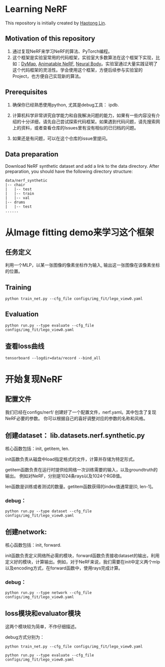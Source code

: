 # Learning NeRF

This repository is initially created by [Haotong Lin](https://haotongl.github.io/).

## Motivation of this repository

1. 通过复现NeRF来学习NeRF的算法、PyTorch编程。
2. 这个框架是实验室常用的代码框架，实验室大多数算法在这个框架下实现，比如：[DyMap](https://github.com/zju3dv/dymap), [Animatable NeRF](https://github.com/zju3dv/animatable_nerf), [Neural Body](https://github.com/zju3dv/neuralbody)。实验室通过大量实践证明了这个代码框架的灵活性。学会使用这个框架，方便后续参与实验室的Project，也方便自己实现新的算法。

## Prerequisites

1. 确保你已经熟悉使用python, 尤其是debug工具： ipdb.

2. 计算机科学非常讲究自学能力和自我解决问题的能力，如果有一些内容没有介绍的十分详细，请先自己尝试探索代码框架。如果遇到代码问题，请先搜索网上的资料，或者查看仓库的Issues里有没有相似的已归档的问题。

3. 如果还是有问题，可以在这个仓库的issue里提问。

## Data preparation

Download NeRF synthetic dataset and add a link to the data directory. After preparation, you should have the following directory structure: 
```
data/nerf_synthetic
|-- chair
|   |-- test
|   |-- train
|   |-- val
|-- drums
|   |-- test
......
```


# 从Image fitting demo来学习这个框架


## 任务定义

利用一个MLP，以某一张图像的像素坐标作为输入, 输出这一张图像在该像素坐标的位置。


## Training

```
python train_net.py --cfg_file configs/img_fit/lego_view0.yaml
```

## Evaluation

```
python run.py --type evaluate --cfg_file configs/img_fit/lego_view0.yaml
```

## 查看loss曲线

```
tensorboard --logdir=data/record --bind_all
```


# 开始复现NeRF

## 配置文件

我们已经在configs/nerf/ 创建好了一个配置文件，nerf.yaml。其中包含了复现NeRF必要的参数。
你可以根据自己的喜好调整对应的参数的名称和风格。


## 创建dataset： lib.datasets.nerf.synthetic.py

核心函数包括：init, getitem, len.

init函数负责从磁盘中load指定格式的文件，计算并存储为特定形式。

getitem函数负责在运行时提供给网络一次训练需要的输入，以及groundtruth的输出。
例如对NeRF，分别是1024条rays以及1024个RGB值。

len函数是训练或者测试的数量。getitem函数获得的index值通常是[0, len-1]。


### debug：

```
python run.py --type dataset --cfg_file configs/img_fit/lego_view0.yaml
```

## 创建network:

核心函数包括：init, forward.

init函数负责定义网络所必需的模块，forward函数负责接收dataset的输出，利用定义好的模块，计算输出。例如，对于NeRF来说，我们需要在init中定义两个mlp以及encoding方式，在forward函数中，使用rays完成计算。


### debug：

```
python run.py --type network --cfg_file configs/img_fit/lego_view0.yaml
```

## loss模块和evaluator模块

这两个模块较为简单，不作仔细描述。


debug方式分别为：

```
python train_net.py --cfg_file configs/img_fit/lego_view0.yaml
```


```
python run.py --type evaluate --cfg_file configs/img_fit/lego_view0.yaml
```
